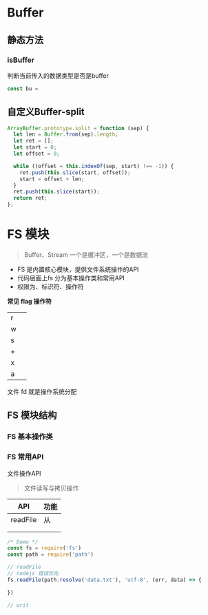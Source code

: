 # Buffer

## 静态方法



### isBuffer

判断当前传入的数据类型是否是buffer

```js
const bu = 
```



## 自定义Buffer-split

```js
ArrayBuffer.prototype.split = function (sep) {
  let len = Buffer.from(sep).length;
  let ret = [];
  let start = 0;
  let offset = 0;

  while ((offset = this.indexOf(sep, start) !== -1)) {
    ret.push(this.slice(start, offset));
    start = offset + len;
  }
  ret.push(this.slice(start));
  return ret;
};
```



# FS 模块

> Buffer、Stream 一个是缓冲区，一个是数据流

- FS 是内置核心模块，提供文件系统操作的API
- 代码层面上fs 分为基本操作类和常用API
- 权限为、标识符、操作符

**常见 flag 操作符**

|      |      |
| ---- | ---- |
| r    |      |
| w    |      |
| s    |      |
| +    |      |
| x    |      |
| a    |      |

文件 fd 就是操作系统分配

## FS 模块结构

### FS 基本操作类

### FS 常用API

文件操作API

> 文件读写与拷贝操作

| API      | 功能 |
| -------- | ---- |
| readFile | 从   |
|          |      |
|          |      |

```js
/* Demo */
const fs = require('fs')
const path = require('path')

// readFile
// nodejs 错误优先
fs.readFile(path.resolve('data.txt'), 'utf-8', (err, data) => {
  
})

// writ
```

